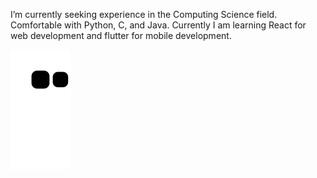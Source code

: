 I’m currently seeking experience in the Computing Science field.
Comfortable with Python, C, and Java. 
Currently I am learning React for web development and flutter for mobile development.

![snake gif](https://github.com/LeCitrus/LeCitrus/blob/output/github-contribution-grid-snake.svg)
